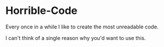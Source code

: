 # Horrible-Code
Every once in a while I like to create the most unreadable code.

I can't think of a single reason why you'd want to use this.  
